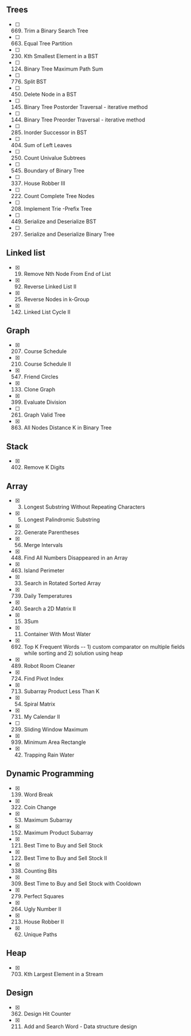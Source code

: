 ## Trees
- [ ] 669. Trim a Binary Search Tree
- [ ] 663. Equal Tree Partition
- [ ] 230. Kth Smallest Element in a BST
- [ ] 124. Binary Tree Maximum Path Sum
- [ ] 776. Split BST
- [ ] 450. Delete Node in a BST
- [ ] 145. Binary Tree Postorder Traversal - iterative method
- [ ] 144. Binary Tree Preorder Traversal - iterative method
- [ ] 285. Inorder Successor in BST
- [ ] 404. Sum of Left Leaves
- [ ] 250. Count Univalue Subtrees
- [ ] 545. Boundary of Binary Tree
- [ ] 337. House Robber III
- [ ] 222. Count Complete Tree Nodes
- [ ] 208. Implement Trie -Prefix Tree
- [ ] 449. Serialize and Deserialize BST
- [ ] 297. Serialize and Deserialize Binary Tree

## Linked list
- [x] 19. Remove Nth Node From End of List
- [x] 92. Reverse Linked List II
- [x] 25. Reverse Nodes in k-Group
- [x] 142. Linked List Cycle II

## Graph
- [x] 207. Course Schedule
- [x] 210. Course Schedule II
- [x] 547. Friend Circles
- [x] 133. Clone Graph
- [x] 399. Evaluate Division
- [ ] 261. Graph Valid Tree
- [x] 863. All Nodes Distance K in Binary Tree

## Stack
- [x] 402. Remove K Digits

## Array
- [x] 3. Longest Substring Without Repeating Characters
- [x] 5. Longest Palindromic Substring
- [x] 22. Generate Parentheses
- [x] 56. Merge Intervals
- [x] 448. Find All Numbers Disappeared in an Array
- [x] 463. Island Perimeter
- [x] 33. Search in Rotated Sorted Array
- [x] 739. Daily Temperatures
- [x] 240. Search a 2D Matrix II
- [x] 15. 3Sum
- [x] 11. Container With Most Water
- [x] 692. Top K Frequent Words  -- 1) custom comparator on multiple fields while sorting and 2) solution using heap
- [x] 489. Robot Room Cleaner
- [x] 724. Find Pivot Index
- [x] 713. Subarray Product Less Than K
- [x] 54. Spiral Matrix
- [x] 731. My Calendar II
- [ ] 239. Sliding Window Maximum
- [x] 939. Minimum Area Rectangle
- [x] 42. Trapping Rain Water

## Dynamic Programming
- [x] 139. Word Break
- [x] 322. Coin Change
- [x] 53. Maximum Subarray
- [x] 152. Maximum Product Subarray
- [x] 121. Best Time to Buy and Sell Stock
- [x] 122. Best Time to Buy and Sell Stock II
- [x] 338. Counting Bits
- [x] 309. Best Time to Buy and Sell Stock with Cooldown
- [x] 279. Perfect Squares
- [x] 264. Ugly Number II
- [x] 213. House Robber II
- [x] 62. Unique Paths

## Heap
- [x] 703. Kth Largest Element in a Stream

## Design
- [x] 362. Design Hit Counter
- [x] 211. Add and Search Word - Data structure design
